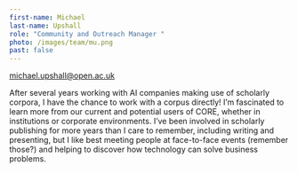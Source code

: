 ```yaml
---
first-name: Michael
last-name: Upshall
role: "Community and Outreach Manager "
photo: /images/team/mu.png
past: false
---
```

michael.upshall@open.ac.uk

[](michael.upshall@open.ac.uk)After several years working with AI companies making use of scholarly corpora, I have the chance to work with a corpus directly! I’m fascinated to learn more from our current and potential users of CORE, whether in institutions or corporate environments. I’ve been involved in scholarly publishing for more years than I care to remember, including writing and presenting, but I like best meeting people at face-to-face events (remember those?) and helping to discover how technology can solve business problems.